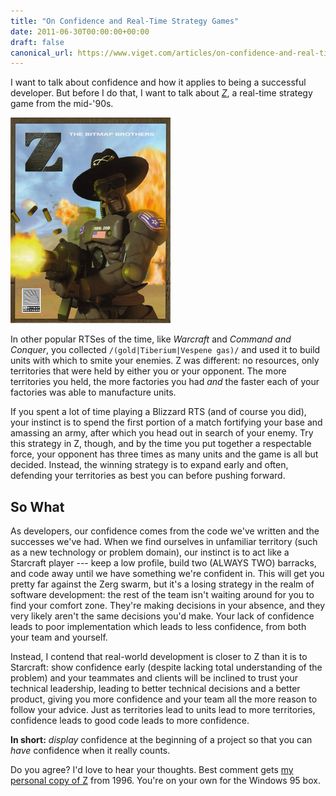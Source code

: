 ```yaml
---
title: "On Confidence and Real-Time Strategy Games"
date: 2011-06-30T00:00:00+00:00
draft: false
canonical_url: https://www.viget.com/articles/on-confidence-and-real-time-strategy-games/
---
```


I want to talk about confidence and how it applies to being a successful
developer. But before I do that, I want to talk about
*[Z](https://en.wikipedia.org/wiki/Z_(video_game))*, a real-time
strategy game from the mid-'90s.

<img src="256px-Z_The_Bitmap_Brothers.PNG" class="inline">

In other popular RTSes of the time, like *Warcraft* and *Command and
Conquer*, you collected `/(gold|Tiberium|Vespene gas)/` and used it to
build units with which to smite your enemies. Z was different: no
resources, only territories that were held by either you or your
opponent. The more territories you held, the more factories you had
*and* the faster each of your factories was able to manufacture units.

If you spent a lot of time playing a Blizzard RTS (and of course you
did), your instinct is to spend the first portion of a match fortifying
your base and amassing an army, after which you head out in search of
your enemy. Try this strategy in Z, though, and by the time you put
together a respectable force, your opponent has three times as many
units and the game is all but decided. Instead, the winning strategy is
to expand early and often, defending your territories as best you can
before pushing forward.

## So What

As developers, our confidence comes from the code we've written and the
successes we've had. When we find ourselves in unfamiliar territory
(such as a new technology or problem domain), our instinct is to act
like a Starcraft player --- keep a low profile, build two (ALWAYS TWO)
barracks, and code away until we have something we're confident in. This
will get you pretty far against the Zerg swarm, but it's a losing
strategy in the realm of software development: the rest of the team
isn't waiting around for you to find your comfort zone. They're making
decisions in your absence, and they very likely aren't the same
decisions you'd make. Your lack of confidence leads to poor
implementation which leads to less confidence, from both your team and
yourself.

Instead, I contend that real-world development is closer to Z than it is
to Starcraft: show confidence early (despite lacking total understanding
of the problem) and your teammates and clients will be inclined to trust
your technical leadership, leading to better technical decisions and a
better product, giving you more confidence and your team all the more
reason to follow your advice. Just as territories lead to units lead to
more territories, confidence leads to good code leads to more
confidence.

**In short:** *display* confidence at the beginning of a project so that
you can *have* confidence when it really counts.

Do you agree? I'd love to hear your thoughts. Best comment gets [my
personal copy of Z](http://www.flickr.com/photos/deisinger/5888230612)
from 1996. You're on your own for the Windows 95 box.
